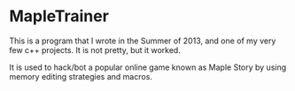 MapleTrainer
============
This is a program that I wrote in the Summer of 2013, and one of my very few c++ projects. It is not pretty, but it worked.

It is used to hack/bot a popular online game known as Maple Story by using memory editing strategies and macros.
